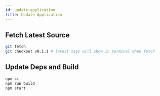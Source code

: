```yaml
---
id: update-application
title: Update Application
---
```


## Fetch Latest Source

```sh
git fetch
git checkout v0.1.1 # latest tags will show in terminal when fetch
```

## Update Deps and Build

```sh
npm ci
npm run build
npm start
```
